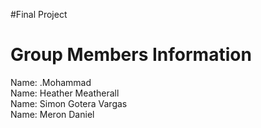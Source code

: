 #Final Project
# Group Members Information
  Name: .Mohammad<br>
  Name: Heather Meatherall<br>
  Name: Simon Gotera Vargas<br>
  Name: Meron Daniel<br>
